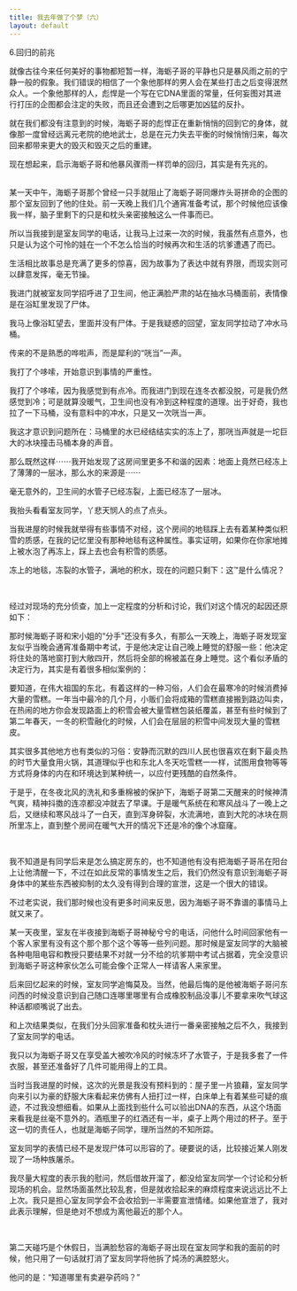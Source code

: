 ```yaml
---
title: 我去年做了个梦（六）
layout: default
---
```


6.回归的前兆

就像古往今来任何美好的事物都短暂一样，海蛎子哥的平静也只是暴风雨之前的宁静一般的假象。我们错误的相信了一个象他那样的男人会在某些打击之后变得泯然众人。一个象他那样的人，彪悍是一个写在它DNA里面的常量，任何妄图对其进行打压的企图都会注定的失败，而且还会遭到之后哪更加凶猛的反扑。

就在我们都没有注意到的时候，海蛎子哥的彪悍正在重新悄悄的回到它的身体，就像那一度曾经远离元老院的绝地武士，总是在元力失去平衡的时候悄悄归来，每次回来都带来更大的毁灭和毁灭之后的重建。

现在想起来，启示海蛎子哥和他暴风骤雨一样罚单的回归，其实是有先兆的。


</br>
某一天中午，海蛎子哥那个曾经一只手就阻止了海蛎子哥同爆炸头哥拼命的企图的那个室友回到了他的住处。前一天晚上我们几个通宵准备考试，那个时候他应该像我一样，脑子里剩下的只是和枕头亲密接触这么一件事而已。

所以当我接到是室友同学的电话，让我马上过来一次的时候，我虽然有点意外，也只是认为这个可怜的娃在一个不怎么恰当的时候再次和生活的坑爹遭遇了而已。

生活相比故事总是充满了更多的惊喜，因为故事为了表达中就有界限，而现实则可以肆意发挥，毫无节操。

我进门就被室友同学招呼进了卫生间，他正满脸严肃的站在抽水马桶面前，表情像是在浴缸里发现了尸体。

我马上像浴缸望去，里面并没有尸体。于是我疑惑的回望，室友同学拉动了冲水马桶。

传来的不是熟悉的哗啦声，而是犀利的“咣当”一声。

我打了个哆嗦，开始意识到事情的严重性。

我打了个哆嗦，因为我感觉到有点冷。而我进门到现在连冬衣都没脱，可是我仍然感觉到冷；可是就算没暖气，卫生间也没有冷到这种程度的道理。出于好奇，我也拉了一下马桶，没有意料中的冲水，只是又一次咣当一声。

我这才意识到问题所在：马桶里的水已经结结实实的冻上了，那咣当声就是一坨巨大的冰块撞击马桶本身的声音。

那么既然这样⋯⋯我开始发现了这房间里更多不和谐的因素：地面上竟然已经冻上了薄薄的一层冰，那么水的来源是⋯⋯

毫无意外的，卫生间的水管子已经冻裂，上面已经冻了一层冰。

我抬头看看室友同学，丫悲天悯人的点了点头。

当我进屋的时候我就举得有些事情不对经，这个房间的地毯踩上去有着某种类似积雪的质感，在我的记忆里没有那种地毯有这种属性。事实证明，如果你在你家地摊上被水泡了再冻上，踩上去也会有积雪的质感。

冻上的地毯，冻裂的水管子，满地的积水，现在的问题只剩下：这™是什么情况？

</br>

经过对现场的充分侦查，加上一定程度的分析和讨论，我们对这个情况的起因还原如下：

那时候海蛎子哥和宋小姐的“分手”还没有多久，有那么一天晚上，海蛎子哥发现室友似乎当晚会通宵准备期中考试，于是他决定让自己晚上睡觉的舒服一些：他决定将住处的落地窗打到大敞四开，然后将全部的棉被盖在身上睡觉。这个看似矛盾的决定行为，其实是有着很多相似案例的：

要知道，在伟大祖国的东北，有着这样的一种习俗，人们会在最寒冷的时候消费掉大量的雪糕。一年当中最冷的几个月，小贩们会将成箱的雪糕直接搬到路边叫卖，在热闹的地方你会发现路面上的积雪会被大量雪糕包装纸覆盖，甚至有些时候到了第二年春天，一冬的积雪融化的时候，人们会在层层的积雪中间发现大量的雪糕皮。

其实很多其他地方也有类似的习俗：安静而沉默的四川人民也很喜欢在剩下最炎热的时节大量食用火锅，其道理似乎也和东北人冬天吃雪糕一一样，试图用食物等等方式将身体的内在和环境达到某种统一，以应付更残酷的自然条件。

于是乎，在冬夜北风的洗礼和多重棉被的保护下，海蛎子哥第二天醒来的时候神清气爽，精神抖擞的连凉都没冲就去了早课。于是暖气系统在和寒风战斗了一晚上之后，又继续和寒风战斗了一白天，直到浑身碎裂，水流满地，直到大陀的冰块在厕所里冻上，直到整个房间在暖气大开的情况下还是冷的像个冰窟窿。

</br>

我不知道是有同学后来是怎么搞定房东的，也不知道他有没有把海蛎子哥吊在阳台上让他清醒一下，不过在如此反常的事情发生之后，我们仍然没有意识到海蛎子哥身体中的某些东西被抑制的太久没有得到合理的宣泄，这是一个很大的错误。

不过老实说，我们那时候也没有更多时间来反思，因为海蛎子哥不靠谱的事情马上就又来了。

某一天夜里，室友在半夜接到海蛎子哥神秘兮兮的电话，问他什么时间回家他有一个客人家里有没有这个那个那个这个等等一些列问题。那时候是室友同学的大脑被各种电阻电容和教授只要结果不对就一分不给的坑爹期中考试占据着，完全没意识到海蛎子哥这种家伙怎么可能会像个正常人一样请客人来家里。

后来回忆起来的时候，室友同学追悔莫及。当然，他最后悔的是他被海蛎子哥问东问西的时候没意识到自己随口连哪里哪里有合成橡胶制品没事儿不要拿来吹气球这种话都顺嘴说了出去。

和上次结果类似，在我们分头回家准备和枕头进行一番亲密接触之后不久，我接到了室友同学的电话。

我只以为海蛎子哥又在享受盖大被吹冷风的时候冻坏了水管子，于是我多套了一件衣服，甚至还准备好了几件可能用得上的工具。

当时当我进屋的时候，这次的光景是我没有预料到的：屋子里一片狼藉，室友同学向来引以为豪的舒服大床看起来仿佛有人扭打过一样，白床单上有着某些可疑的痕迹，不过我没想细看。如果从上面找到些什么可以验出DNA的东西，从这个场面来看我是丝毫不意外的。酒瓶里子的红酒还有一半，桌子上两个用过的杯子。至于这一切的责任人，也就是海蛎子同学，理所当然的不知所踪。

室友同学的表情已经不是发现尸体可以形容的了。硬要说的话，比较接近某人刚发现了一场种族屠杀。

我尽量大程度的表示我的慰问，然后借故开溜了，都没给室友同学一个讨论和分析现场的机会。显然场面虽然比较乱套，但是就收拾起来的麻烦程度来说远远比不上上次。我只是担心室友同学会不会收拾到一半需要宣泄情绪。如果他宣泄了，我对此表示理解，但是绝对不想成为离他最近的那个人。

</br>

第二天碰巧是个休假日，当满脸愁容的海蛎子哥出现在室友同学和我的面前的时候，他只用了一句话就打消了室友同学将他拆了炖汤的满腔怒火。

他问的是：“知道哪里有卖避孕药吗？”
